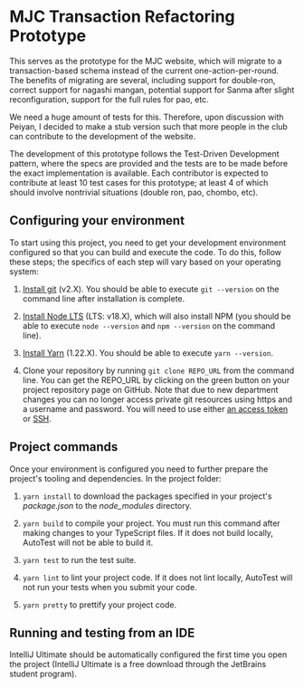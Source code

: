 # MJC Transaction Refactoring Prototype

This serves as the prototype for the MJC website, which will migrate to a transaction-based schema instead of the current
one-action-per-round. The benefits of migrating are several, including support for double-ron, correct support for nagashi
mangan, potential support for Sanma after slight reconfiguration, support for the full rules for pao, etc.

We need a huge amount of tests for this. Therefore, upon discussion with Peiyan, I decided to make a stub version such that
more people in the club can contribute to the development of the website.

The development of this prototype follows the Test-Driven Development pattern, where the specs are provided and the tests
are to be made before the exact implementation is available. Each contributor is expected to contribute at least 10 test
cases for this prototype; at least 4 of which should involve nontrivial situations (double ron, pao, chombo, etc).

## Configuring your environment

To start using this project, you need to get your development environment configured so that you can build and execute the code.
To do this, follow these steps; the specifics of each step will vary based on your operating system:

1. [Install git](https://git-scm.com/downloads) (v2.X). You should be able to execute `git --version` on the command line after installation is complete.

1. [Install Node LTS](https://nodejs.org/en/download/) (LTS: v18.X), which will also install NPM (you should be able to execute `node --version` and `npm --version` on the command line).

1. [Install Yarn](https://yarnpkg.com/en/docs/install) (1.22.X). You should be able to execute `yarn --version`.

1. Clone your repository by running `git clone REPO_URL` from the command line. You can get the REPO_URL by clicking on the green button on your project repository page on GitHub. Note that due to new department changes you can no longer access private git resources using https and a username and password. You will need to use either [an access token](https://help.github.com/en/github/authenticating-to-github/creating-a-personal-access-token-for-the-command-line) or [SSH](https://help.github.com/en/github/authenticating-to-github/adding-a-new-ssh-key-to-your-github-account).

## Project commands

Once your environment is configured you need to further prepare the project's tooling and dependencies.
In the project folder:

1. `yarn install` to download the packages specified in your project's *package.json* to the *node_modules* directory.

1. `yarn build` to compile your project. You must run this command after making changes to your TypeScript files. If it does not build locally, AutoTest will not be able to build it.

1. `yarn test` to run the test suite.

1. `yarn lint` to lint your project code. If it does not lint locally, AutoTest will not run your tests when you submit your code.

1. `yarn pretty` to prettify your project code.

## Running and testing from an IDE

IntelliJ Ultimate should be automatically configured the first time you open the project (IntelliJ Ultimate is a free download through the JetBrains student program).
